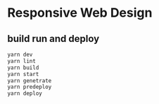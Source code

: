 # Responsive Web Design

## build run and deploy

``` bash
yarn dev
yarn lint
yarn build
yarn start
yarn genetrate
yarn predeploy
yarn deploy
```
